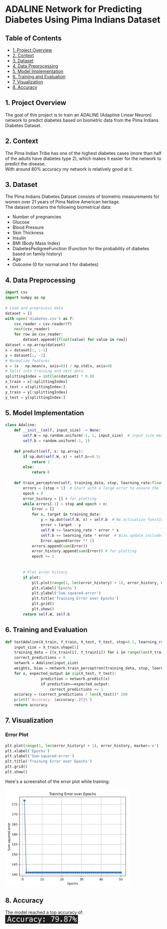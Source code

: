 # ADALINE Network for Predicting Diabetes Using Pima Indians Dataset


## Table of Contents
- [1. Project Overview](#1-project-overview)
- [2. Context](#2-context)
- [3. Dataset](#3-dataset)
- [4. Data Preprocessing](#4-data-preprocessing)
- [5. Model Implementation](#5-model-implementation)
- [6. Training and Evaluation](#6-training-and-evaluation)
- [7. Visualization](#7-visualization)
- [8. Accuracy](#8-accuracy)


## 1. Project Overview

The goal of this project is to train an ADALINE (Adaptive Linear Neuron) network to predict diabetes based on biometric data from the Pima Indians Diabetes Dataset.

## 2. Context
The Pima Indian Tribe has one of the highest diabetes cases (more than half of the adults have diabetes type 2), which makes it easier for the network to predict the disease.<br> With around 80% accuracy my network is relatively good at it.

## 3. Dataset

The Pima Indians Diabetes Dataset consists of biometric measurements for women over 21 years of Pima Native American heritage. <br> The dataset contains the following biometrical data:
- Number of pregnancies
- Glucose
- Blood Pressure
- Skin Thickness
- Insulin
- BMI (Body Mass Index)
- DiabetesPedigreeFunction 
(Function for the probability of diabetes based on family history)
- Age
- Outcome (0 for normal and 1 for diabetes)

## 4. Data Preprocessing

```python
import csv
import numpy as np

# Load and preprocess data
dataset = []
with open('diabetes.csv') as f:
    csv_reader = csv.reader(f)
    next(csv_reader)
    for row in csv_reader:
        dataset.append([float(value) for value in row])
dataset = np.array(dataset)
x = dataset[:, :-1]
y = dataset[:, -1]
# Normalize features
x = (x - np.mean(x, axis=0)) / np.std(x, axis=0)
# Split into training and test data
splittingIndex = int(len(dataset) * 0.8)
x_train = x[:splittingIndex]
x_test = x[splittingIndex:]
y_train = y[:splittingIndex]
y_test = y[splittingIndex:]
```
## 5. Model Implementation

```python
class Adaline:
    def __init__(self, input_size) -> None:
        self.W = np.random.uniform(-1, 1, input_size)  # input_size means the number of weights
        self.b = random.uniform(-1, 1)  

    def predict(self, x: np.array):
        if np.dot(self.W, x) + self.b>=0.5:
            return 1
        else: 
            return 0
    
    def train_perceptron(self, training_data, stop, learning_rate:float, n:int, plot=False):
        errors = [stop + 1]  # Start with a large error to ensure the loop runs
        epoch = 0
        error_history = [] # for plotting
        while errors[-1] > stop and epoch < n:
            Error = []
            for x, target in training_data:
                y = np.dot(self.W, x) + self.b  # No activation function for Adaline
                error = target - y
                self.W += learning_rate * error * x
                self.b += learning_rate * error  # Bias update includes learning rate
                Error.append(error ** 2)
            errors.append(sum(Error))
            error_history.append(sum(Error)) # for plotting
            epoch += 1


        # Plot error history
        if plot:
            plt.plot(range(1, len(error_history) + 1), error_history, marker='o')
            plt.xlabel('Epochs')
            plt.ylabel('Sum-squared-error')
            plt.title('Training Error over Epochs')
            plt.grid()
            plt.show()
        return self.W, self.b
```
 ## 6. Training and Evaluation

```python
def testAdaline(X_train, Y_train, X_test, Y_test, stop=0.1, learning_rate=0.05, n=20, plot=True):
    input_size = X_train.shape[1]
    training_data = [(x_train[i], Y_train[i]) for i in range(len(Y_train))]
    correct_predictions = 0
    network = Adaline(input_size)
    weights, bias = network.train_perceptron(training_data, stop, learning_rate, n, plot)# stop, learning rate, number of epochs and boolean for plot
    for x, expected_output in zip(X_test, Y_test):
                prediction = network.predict(x)
                if prediction==expected_output:
                    correct_predictions += 1
    accuracy = (correct_predictions / len(X_test))* 100
    print(f'Accuracy: {accuracy:.2f}%')
    return accuracy
```
## 7. Visualization

### Error Plot
```python
plt.plot(range(1, len(error_history) + 1), error_history, marker='o')
plt.xlabel('Epochs')
plt.ylabel('Sum-squared-error')
plt.title('Training Error over Epochs')
plt.grid()
plt.show()
```
Here's a screenshot of the error plot while training:

<img src="error-plot.png" alt="Error Plot" width="400">

## 8. Accuracy
The model reached a top accuracy of:<br>
![Accuracy](Accuracy.png)
